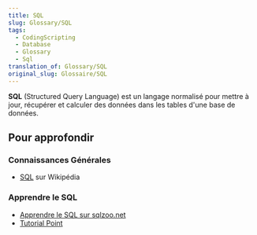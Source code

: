 ```yaml
---
title: SQL
slug: Glossary/SQL
tags:
  - CodingScripting
  - Database
  - Glossary
  - Sql
translation_of: Glossary/SQL
original_slug: Glossaire/SQL
---
```

**SQL** (Structured Query Language) est un langage normalisé pour mettre à jour, récupérer et calculer des données dans les tables d'une base de données.

## Pour approfondir

### Connaissances Générales

- [SQL](https://fr.wikipedia.org/wiki/Structured_Query_Language) sur Wikipédia

### Apprendre le SQL

- [Apprendre le SQL sur sqlzoo.net](http://sqlzoo.net/wiki/SQL_Tutorial)
- [Tutorial Point](http://www.tutorialspoint.com/sql/)
